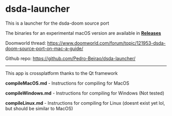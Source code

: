 # dsda-launcher
This is a launcher for the dsda-doom source port

The binaries for an experimental macOS version are available in [**Releases**](https://github.com/Pedro-Beirao/dsda-launcher/releases)

Doomworld thread: https://www.doomworld.com/forum/topic/121953-dsda-doom-source-port-on-mac-a-guide/

Github repo: https://github.com/Pedro-Beirao/dsda-launcher/
___
This app is crossplatform thanks to the Qt framework

**compileMacOS.md** - Instructions for compiling for MacOS

**compileWindows.md** - Instructions for compiling for Windows (Not tested)

**compileLinux.md** - Instructions for compiling for Linux (doesnt exist yet lol, but should be similar to MacOS)
